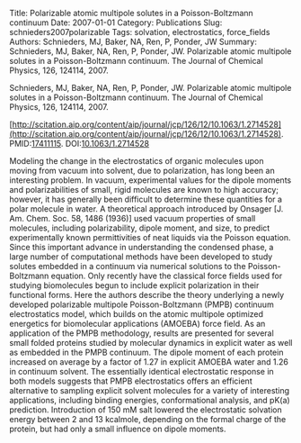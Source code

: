 Title: Polarizable atomic multipole solutes in a Poisson-Boltzmann continuum
Date: 2007-01-01
Category: Publications
Slug: schnieders2007polarizable
Tags: solvation, electrostatics, force_fields
Authors: Schnieders, MJ, Baker, NA, Ren, P, Ponder, JW
Summary: Schnieders, MJ, Baker, NA, Ren, P, Ponder, JW. Polarizable atomic multipole solutes in a Poisson-Boltzmann continuum. The Journal of Chemical Physics, 126, 124114, 2007. 

Schnieders, MJ, Baker, NA, Ren, P, Ponder, JW. Polarizable atomic multipole solutes in a Poisson-Boltzmann continuum. The Journal of Chemical Physics, 126, 124114, 2007. 

[http://scitation.aip.org/content/aip/journal/jcp/126/12/10.1063/1.2714528](http://scitation.aip.org/content/aip/journal/jcp/126/12/10.1063/1.2714528). PMID:[17411115](http://www.ncbi.nlm.nih.gov/pubmed/17411115). DOI:[10.1063/1.2714528](http://dx.doi.org/10.1063/1.2714528)

Modeling the change in the electrostatics of organic molecules upon moving from vacuum into solvent, due to polarization, has long been an interesting problem. In vacuum, experimental values for the dipole moments and polarizabilities of small, rigid molecules are known to high accuracy; however, it has generally been difficult to determine these quantities for a polar molecule in water. A theoretical approach introduced by Onsager [J. Am. Chem. Soc. 58, 1486 (1936)] used vacuum properties of small molecules, including polarizability, dipole moment, and size, to predict experimentally known permittivities of neat liquids via the Poisson equation. Since this important advance in understanding the condensed phase, a large number of computational methods have been developed to study solutes embedded in a continuum via numerical solutions to the Poisson-Boltzmann equation. Only recently have the classical force fields used for studying biomolecules begun to include explicit polarization in their functional forms. Here the authors describe the theory underlying a newly developed polarizable multipole Poisson-Boltzmann (PMPB) continuum electrostatics model, which builds on the atomic multipole optimized energetics for biomolecular applications (AMOEBA) force field. As an application of the PMPB methodology, results are presented for several small folded proteins studied by molecular dynamics in explicit water as well as embedded in the PMPB continuum. The dipole moment of each protein increased on average by a factor of 1.27 in explicit AMOEBA water and 1.26 in continuum solvent. The essentially identical electrostatic response in both models suggests that PMPB electrostatics offers an efficient alternative to sampling explicit solvent molecules for a variety of interesting applications, including binding energies, conformational analysis, and pK(a) prediction. Introduction of 150 mM salt lowered the electrostatic solvation energy between 2 and 13 kcalmole, depending on the formal charge of the protein, but had only a small influence on dipole moments.
